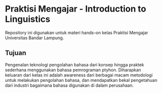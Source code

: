 # Praktisi Mengajar - Introduction to Linguistics

Repository ini digunakan untuk materi hands-on kelas Praktisi Mengajar Universitas Bandar Lampung. 

## Tujuan
Pengenalan teknologi pengolahan bahasa  dari konsep hingga praktek sederhana menggunakan bahasa pemrograman ptyhon. Diharapkan keluaran dari kelas ini adalah awareness dari berbagai macam metodologi untuk melakukan pengolahan bahasa, dan mendapatkan bekal pengetahuan dari industri bagaimana bahasa digunakan di dalam perusahaan.
